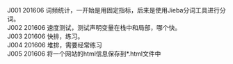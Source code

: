 J001    201606   词频统计，一开始是用固定指标，后来是使用Jieba分词工具进行分词。</br>
J002    201606   速度测试，测试声明变量在栈中和局部，哪个快。</br>
J003    201606   快排，练习。</br>
J004    201606   堆排，需要经常练习</br>
J005    201606   将一个网站的html信息保存到*.html文件中</br>
